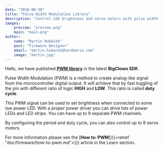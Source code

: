 ```yaml
---
date: "2018-08-30"
title: "Pulse Width Modulation Library"
description: "Control LED brightness and servo motors with pulse width modulation."
images:
    preview: "preview.png"
    main: "main.png"
author:
    name: "Martin Hubáček"
    post: "Firmware Designer"
    email: "martin.hubacek@hardwario.com"
    image: "martin.jpg"
---
```


Hello, we have published [**PWM library**](http://sdk.bigclown.com/group__bc__pwm.html) in the latest **BigClown SDK**.

Pulse Width Modulation (PWM) is a method to create analog-like signal from the microcontroller digital output. It will achieve that by fast toggling of the pin with different ratio of logic **HIGH** and **LOW**. This ratio is called **duty cycle**.

This PWM signal can be used to set brightness when connected to some low power LED. With a proper power driver you can drive lots of power LEDs and LED strips. You can have up to 9 separate PWM channels.

By configuring the period and duty cycle, you can also control up to 9 servo motors.

For more information please see the [**How to: PWM**]({{<relref "doc/firmware/how-to-pwm.md">}}) article in the Learn section.
